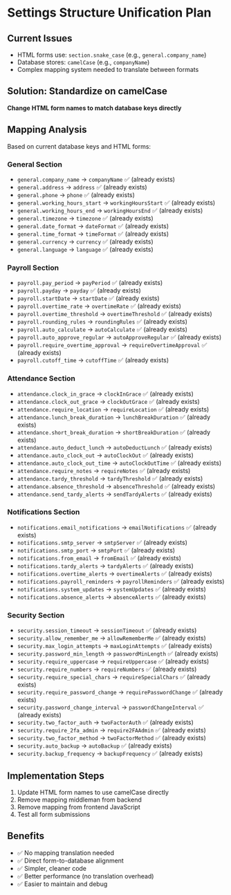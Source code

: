 # Settings Structure Unification Plan

## Current Issues
- HTML forms use: `section.snake_case` (e.g., `general.company_name`)
- Database stores: `camelCase` (e.g., `companyName`) 
- Complex mapping system needed to translate between formats

## Solution: Standardize on camelCase
**Change HTML form names to match database keys directly**

## Mapping Analysis
Based on current database keys and HTML forms:

### General Section
- `general.company_name` → `companyName` ✅ (already exists)
- `general.address` → `address` ✅ (already exists)  
- `general.phone` → `phone` ✅ (already exists)
- `general.working_hours_start` → `workingHoursStart` ✅ (already exists)
- `general.working_hours_end` → `workingHoursEnd` ✅ (already exists)
- `general.timezone` → `timezone` ✅ (already exists)
- `general.date_format` → `dateFormat` ✅ (already exists)
- `general.time_format` → `timeFormat` ✅ (already exists)
- `general.currency` → `currency` ✅ (already exists)
- `general.language` → `language` ✅ (already exists)

### Payroll Section  
- `payroll.pay_period` → `payPeriod` ✅ (already exists)
- `payroll.payday` → `payday` ✅ (already exists)
- `payroll.startDate` → `startDate` ✅ (already exists)
- `payroll.overtime_rate` → `overtimeRate` ✅ (already exists)
- `payroll.overtime_threshold` → `overtimeThreshold` ✅ (already exists)
- `payroll.rounding_rules` → `roundingRules` ✅ (already exists)
- `payroll.auto_calculate` → `autoCalculate` ✅ (already exists)
- `payroll.auto_approve_regular` → `autoApproveRegular` ✅ (already exists)
- `payroll.require_overtime_approval` → `requireOvertimeApproval` ✅ (already exists)
- `payroll.cutoff_time` → `cutoffTime` ✅ (already exists)

### Attendance Section
- `attendance.clock_in_grace` → `clockInGrace` ✅ (already exists)
- `attendance.clock_out_grace` → `clockOutGrace` ✅ (already exists)
- `attendance.require_location` → `requireLocation` ✅ (already exists)
- `attendance.lunch_break_duration` → `lunchBreakDuration` ✅ (already exists)
- `attendance.short_break_duration` → `shortBreakDuration` ✅ (already exists)
- `attendance.auto_deduct_lunch` → `autoDeductLunch` ✅ (already exists)
- `attendance.auto_clock_out` → `autoClockOut` ✅ (already exists)
- `attendance.auto_clock_out_time` → `autoClockOutTime` ✅ (already exists)
- `attendance.require_notes` → `requireNotes` ✅ (already exists)
- `attendance.tardy_threshold` → `tardyThreshold` ✅ (already exists)
- `attendance.absence_threshold` → `absenceThreshold` ✅ (already exists)
- `attendance.send_tardy_alerts` → `sendTardyAlerts` ✅ (already exists)

### Notifications Section
- `notifications.email_notifications` → `emailNotifications` ✅ (already exists)
- `notifications.smtp_server` → `smtpServer` ✅ (already exists)
- `notifications.smtp_port` → `smtpPort` ✅ (already exists)
- `notifications.from_email` → `fromEmail` ✅ (already exists)
- `notifications.tardy_alerts` → `tardyAlerts` ✅ (already exists)
- `notifications.overtime_alerts` → `overtimeAlerts` ✅ (already exists)
- `notifications.payroll_reminders` → `payrollReminders` ✅ (already exists)
- `notifications.system_updates` → `systemUpdates` ✅ (already exists)
- `notifications.absence_alerts` → `absenceAlerts` ✅ (already exists)

### Security Section
- `security.session_timeout` → `sessionTimeout` ✅ (already exists)
- `security.allow_remember_me` → `allowRememberMe` ✅ (already exists)
- `security.max_login_attempts` → `maxLoginAttempts` ✅ (already exists)
- `security.password_min_length` → `passwordMinLength` ✅ (already exists)
- `security.require_uppercase` → `requireUppercase` ✅ (already exists)
- `security.require_numbers` → `requireNumbers` ✅ (already exists)
- `security.require_special_chars` → `requireSpecialChars` ✅ (already exists)
- `security.require_password_change` → `requirePasswordChange` ✅ (already exists)
- `security.password_change_interval` → `passwordChangeInterval` ✅ (already exists)
- `security.two_factor_auth` → `twoFactorAuth` ✅ (already exists)
- `security.require_2fa_admin` → `require2FAAdmin` ✅ (already exists)
- `security.two_factor_method` → `twoFactorMethod` ✅ (already exists)
- `security.auto_backup` → `autoBackup` ✅ (already exists)
- `security.backup_frequency` → `backupFrequency` ✅ (already exists)

## Implementation Steps
1. Update HTML form names to use camelCase directly
2. Remove mapping middleman from backend
3. Remove mapping from frontend JavaScript
4. Test all form submissions

## Benefits
- ✅ No mapping translation needed
- ✅ Direct form-to-database alignment
- ✅ Simpler, cleaner code
- ✅ Better performance (no translation overhead)
- ✅ Easier to maintain and debug
